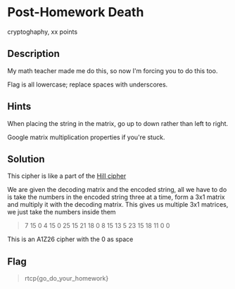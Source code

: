 # Post-Homework Death
 cryptoghaphy, xx points

## Description
My math teacher made me do this, so now I'm forcing you to do this too.

Flag is all lowercase; replace spaces with underscores.

## Hints
 When placing the string in the matrix, go up to down rather than left to right.

 Google matrix multiplication properties if you're stuck.

## Solution
 This cipher is like a part of the [Hill cipher](https://en.wikipedia.org/wiki/Hill_cipher)

 We are given the decoding matrix and the encoded string, all we have to do is take the numbers in the encoded string three at a time, form a 3x1 matrix and multiply it with the decoding matrix. This gives us multiple 3x1 matrices, we just take the numbers inside them

>7 15 0 4 15 0 25 15 21 18 0 8 15 13 5 23 15 18 11 0 0

 This is an A1Z26 cipher with the 0 as space

## Flag
>rtcp{go_do_your_homework}
